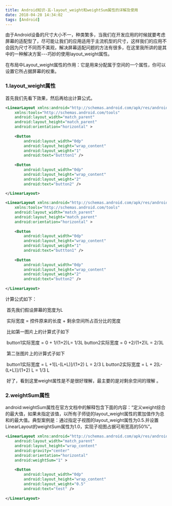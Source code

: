 ```yaml
---
title: Android知识-五-layout_weight和weightSum属性的详解及使用
date: 2018-04-28 14:34:02
tags: [Android]
---
```



由于Android设备的尺寸大小不一，种类繁多，当我们在开发应用的时候就要考虑屏幕的适配型了，尽可能让我们的应用适用于主流机型的尺寸，这样我们的应用不会因为尺寸不同而不美观，解决屏幕适配问题的方法有很多，在这里我所讲的是其中的一种解决方案---巧妙的使用layout_weight属性。

​     在布局中Layout_weight属性的作用：它是用来分配属于空间的一个属性，你可以设置它所占据屏幕的权重。

### 1.layout_weight属性  

   首先我们先看下效果，然后再给出计算公式。

```xml
<LinearLayout xmlns:android="http://schemas.android.com/apk/res/android"  
    xmlns:tools="http://schemas.android.com/tools"  
    android:layout_width="match_parent"  
    android:layout_height="match_parent"  
    android:orientation="horizontal" >  
  
    <Button  
        android:layout_width="0dp"  
        android:layout_height="wrap_content"  
        android:layout_weight="1"  
        android:text="buttton1" />  
  
    <Button  
        android:layout_width="0dp"  
        android:layout_height="wrap_content"  
        android:layout_weight="2"  
        android:text="button2" />  
  
</LinearLayout>
```

```xml
<LinearLayout xmlns:android="http://schemas.android.com/apk/res/android"  
    xmlns:tools="http://schemas.android.com/tools"  
    android:layout_width="match_parent"  
    android:layout_height="match_parent"  
    android:orientation="horizontal" >  
  
    <Button  
        android:layout_width="0dp"  
        android:layout_height="wrap_content"  
        android:layout_weight="1"  
        android:text="buttton1" />  
  
    <Button  
        android:layout_width="0dp"  
        android:layout_height="wrap_content"  
        android:layout_weight="2"  
        android:text="button2" />  
  
</LinearLayout>
```

   计算公式如下：

​     首先我们假设屏幕的宽度为L

​     实际宽度 = 控件原来的长度 + 剩余空间所占百分比的宽度

​     比如第一图片上的计算式子如下

​      button1实际宽度 = 0 + 1/(1+2)L= 1/3L     button2实际宽度 = 0 +2/(1+2)L = 2/3L

​     第二张图片上的计算式子如下 

​      button1实际宽度 = L +1[L-(L+L)]/(1+2) L = 2/3 L    button2实际宽度 = L + 2[L-(L+L)]/(1+2) L = 1/3 L

​     好了，看到这里weight属性是不是很好理解，最主要的是对剩余空间的理解 。

### 2.weightSum属性

android:weightSum属性在官方文档中的解释包含下面的内容：“定义weight综合的最大值，如果未指定该值，以所有子师徒的layout_weight属性的累加值作为总和的最大值。典型案例是：通过指定子视图的layout_weight属性为0.5.并设置LinearLayout的weightSum属性为1.0，实现子视图占据可用宽高的50%”。

```xml
<LinearLayout xmlns:android="http://schemas.android.com/apk/res/android"  
    android:layout_width="match_parent"  
    android:layout_height="wrap_content"  
    android:gravity="center"  
    android:orientation="horizontal"  
    android:weightSum="1" >  
  
    <Button  
        android:layout_width="0dp"  
        android:layout_height="wrap_content"  
        android:layout_weight="0.5"  
        android:text="test" />  
  
</LinearLayout>
```

